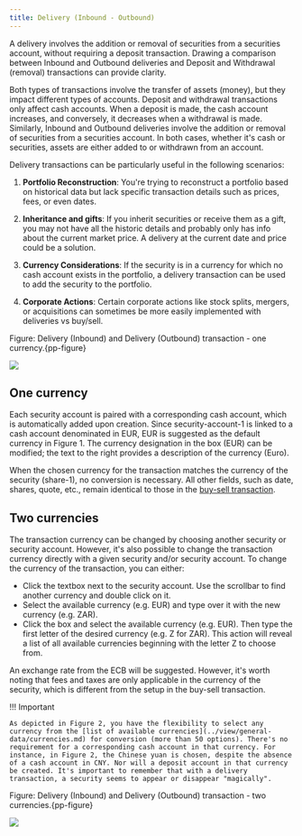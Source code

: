 ```yaml
---
title: Delivery (Inbound - Outbound)
---
```

A delivery involves the addition or removal of securities from a securities account, without requiring a deposit transaction. Drawing a comparison between Inbound and Outbound deliveries and Deposit and Withdrawal (removal) transactions can provide clarity.

Both types of transactions involve the transfer of assets (money), but they impact different types of accounts. Deposit and withdrawal transactions only affect cash accounts. When a deposit is made, the cash account increases, and conversely, it decreases when a withdrawal is made. Similarly, Inbound and Outbound deliveries involve the addition or removal of securities from a securities account. In both cases, whether it's cash or securities, assets are either added to or withdrawn from an account.

Delivery transactions can be particularly useful in the following scenarios:

1. **Portfolio Reconstruction**: You're trying to reconstruct a portfolio based on historical data but lack specific transaction details such as prices, fees, or even dates.

2. **Inheritance and gifts**: If you inherit securities or receive them as a gift, you may not have all the historic details and probably only has info about the current market price. A delivery at the current date and price could be a solution.

3. **Currency Considerations**: If the security is in a currency for which no cash account exists in the portfolio, a delivery transaction can be used to add the security to the portfolio.

4. **Corporate Actions**: Certain corporate actions like stock splits, mergers, or acquisitions can sometimes be more easily implemented with deliveries vs buy/sell.


Figure: Delivery (Inbound) and Delivery (Outbound) transaction - one currency.{pp-figure}

![](images/delivery-same-currency.svg)

## One currency

Each security account is paired with a corresponding cash account, which is automatically added upon creation. Since security-account-1 is linked to a cash account denominated in EUR, EUR is suggested as the default currency in Figure 1. The currency designation in the box (EUR) can be modified; the text to the right provides a description of the currency (Euro).

When the chosen currency for the transaction matches the currency of the security (share-1), no conversion is necessary. All other fields, such as date, shares, quote, etc., remain identical to those in the [buy-sell transaction](buy-sell.md).

## Two currencies

The transaction currency can be changed by choosing another security or security account. However, it's also possible to change the transaction currency directly with a given security and/or security account. To change the currency of the transaction, you can either:

- Click the textbox next to the security account. Use the scrollbar to find another currency and double click on it.
- Select the available currency (e.g. EUR) and type over it with the new currency (e.g. ZAR).
- Click the box and select the available currency (e.g. EUR). Then type the first letter of the desired currency (e.g. Z for ZAR). This action will reveal a list of all available currencies beginning with the letter Z to choose from.

An exchange rate from the ECB will be suggested. However, it's worth noting that fees and taxes are only applicable in the currency of the security, which is different from the setup in the buy-sell transaction.

!!! Important

    As depicted in Figure 2, you have the flexibility to select any currency from the [list of available currencies](../view/general-data/currencies.md) for conversion (more than 50 options). There's no requirement for a corresponding cash account in that currency. For instance, in Figure 2, the Chinese yuan is chosen, despite the absence of a cash account in CNY. Nor will a deposit account in that currency be created. It's important to remember that with a delivery transaction, a security seems to appear or disappear "magically".

Figure: Delivery (Inbound) and Delivery (Outbound) transaction - two currencies.{pp-figure}

![](images/delivery-different-currency.svg)







